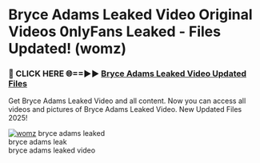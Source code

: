 # Bryce Adams Leaked Video Original Videos 0nlyFans Leaked - Files Updated! (womz)

<h3>🔴 CLICK HERE 🌐==►► <a href="https://hetstrat.blog/NMqPAm" rel="nofollow">Bryce Adams Leaked Video Updated Files</a></h3>

Get Bryce Adams Leaked Video and all content. Now you can access all videos and pictures of Bryce Adams Leaked Video. New Updated Files 2025!

[![womz](https://i.imgur.com/K7sEzmb.gif)](https://hetstrat.blog/NMqPAm)
bryce adams leaked<br>
bryce adams leak<br>
bryce adams leaked video
